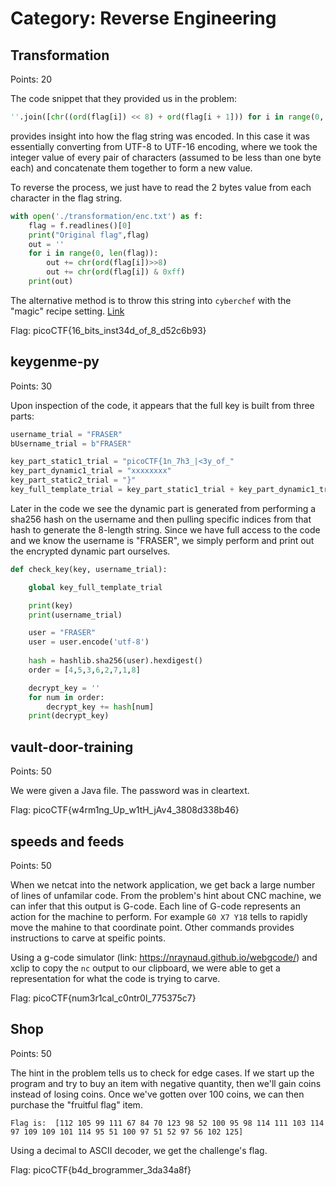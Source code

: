 # Category: Reverse Engineering

## Transformation
Points: 20

The code snippet that they provided us in the problem: 
````py
''.join([chr((ord(flag[i]) << 8) + ord(flag[i + 1])) for i in range(0, len(flag), 2)])
````
provides insight into how the flag string was encoded. In this case it was essentially converting from UTF-8 to UTF-16 encoding, where we took the integer value of every pair of characters (assumed to be less than one byte each) and concatenate them together to form a new value.

To reverse the process, we just have to read the 2 bytes value from each character in the flag string.

```py
with open('./transformation/enc.txt') as f:
    flag = f.readlines()[0]
    print("Original flag",flag)
    out = ''
    for i in range(0, len(flag)):
        out += chr(ord(flag[i])>>8)
        out += chr(ord(flag[i]) & 0xff)
    print(out)
```
The alternative method is to throw this string into `cyberchef` with the "magic" recipe setting. [Link](https://gchq.github.io/CyberChef#recipe=Magic(5,true,true,''&input=54Gp5o2v5I2U5Jm744S25b2i5qW0542f5qWu542044y05pGf5r2m5by45b2k45Sy5oy25oi54429))

Flag: picoCTF{16_bits_inst34d_of_8_d52c6b93}


## keygenme-py
Points: 30

Upon inspection of the code, it appears that the full key is built from three parts:

```py
username_trial = "FRASER"
bUsername_trial = b"FRASER"

key_part_static1_trial = "picoCTF{1n_7h3_|<3y_of_"
key_part_dynamic1_trial = "xxxxxxxx"
key_part_static2_trial = "}"
key_full_template_trial = key_part_static1_trial + key_part_dynamic1_trial + key_part_static2_trial
```

Later in the code we see the dynamic part is generated from performing a sha256 hash on the username and then pulling specific indices from that hash to generate the 8-length string. Since we have full access to the code and we know the username is "FRASER", we simply perform and print out the encrypted dynamic part ourselves.

```py
def check_key(key, username_trial):

    global key_full_template_trial

    print(key)
    print(username_trial)

    user = "FRASER"
    user = user.encode('utf-8')
    
    hash = hashlib.sha256(user).hexdigest()
    order = [4,5,3,6,2,7,1,8]

    decrypt_key = ''
    for num in order:
        decrypt_key += hash[num]
    print(decrypt_key)

```

## vault-door-training
Points: 50

We were given a Java file. The password was in cleartext.

Flag: picoCTF{w4rm1ng_Up_w1tH_jAv4_3808d338b46}

## speeds and feeds
Points: 50

When we netcat into the network application, we get back a large number of lines of unfamilar code. From the problem's hint about CNC machine, we can infer that this output is G-code. Each line of G-code represents an action for the machine to perform. For example `G0 X7 Y18` tells to rapidly move the mahine to that coordinate point. Other commands provides instructions to carve at speific points.

Using a g-code simulator (link: https://nraynaud.github.io/webgcode/) and xclip to copy the `nc` output to our clipboard, we were able to get a representation for what the code is trying to carve.

Flag: picoCTF{num3r1cal_c0ntr0l_775375c7}

## Shop
Points: 50

The hint in the problem tells us to check for edge cases. If we start up the program and try to buy an item with negative quantity, then we'll gain coins instead of losing coins. Once we've gotten over 100 coins, we can then purchase the "fruitful flag" item.

`Flag is:  [112 105 99 111 67 84 70 123 98 52 100 95 98 114 111 103 114 97 109 109 101 114 95 51 100 97 51 52 97 56 102 125]`

Using a decimal to ASCII decoder, we get the challenge's flag.

Flag: picoCTF{b4d_brogrammer_3da34a8f}


